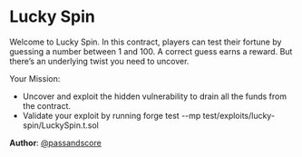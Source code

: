 # Lucky Spin

Welcome to Lucky Spin. In this contract, players can test their fortune by guessing a number between 1 and 100. A correct guess earns a reward. But there’s an underlying twist you need to uncover.

Your Mission:

- Uncover and exploit the hidden vulnerability to drain all the funds from the contract.
- Validate your exploit by running forge test --mp test/exploits/lucky-spin/LuckySpin.t.sol

**Author**: [@passandscore](https://github.com/passandscore)
